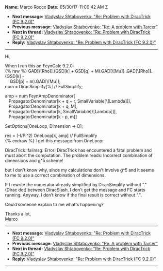 **Name:** Marco Rocco
**Date:** 05/30/17-11:00:42 AM Z

  - **Next message:** [Vladyslav Shtabovenko: "Re: Problem with
    DiracTrick (FC 9.2.0)"](1262.html)
  - **Previous message:** [Vladyslav Shtabovenko: "Re: A problem with
    Tarcer"](1260.html)
  - **Next in thread:** [Vladyslav Shtabovenko: "Re: Problem with
    DiracTrick (FC 9.2.0)"](1262.html)
  - **Reply:** [Vladyslav Shtabovenko: "Re: Problem with DiracTrick (FC
    9.2.0)"](1262.html)

-----

Hi,  

When I run this on FeynCalc 9.2.0:  
{% raw %}
GAD[\\[Rho]].(GSD[k] + GSD[q] +
M).GAD[\\[Mu]]
.GAD[\\[Rho]].(GSD[k] -  
    GSD[p] + m).GAD[\\[Mu]];  
num = DiracSimplify[%] // FullSimplify;  

amp = num FeynAmpDenominator[  
   PropagatorDenominator[k + q + r,
SmallVariable[\\[Lambda]]],  
   PropagatorDenominator[k + q, M],  
   PropagatorDenominator[k,
SmallVariable[\\[Lambda]]],  
   PropagatorDenominator[k - p, m]]  

SetOptions[OneLoop, Dimension -\> D];  

res = (-I/Pi^2) OneLoop[k, amp] // FullSimplify  
{% endraw %}
I get this message from OneLoop:  

DiracTrick::failmsg: Error\! DiracTrick has encountered a fatal problem
and must abort the computation. The problem reads: Incorrect combination
of dimensions and g^5 scheme\!  

but I don't know why, since my calculations don't involve g^5 and it
seems to me to use a correct combination of dimensions.  

If I rewrite the numerator already simplified by DiracSimplify without
"." (Dirac dot) between DiracSlash, I don't get the message and FC
starts running. Anyway, I don't know if the final result is correct
without ".".  

Could someone explain to me what's happening?  

Thanks a lot,  
Marco  

-----

  - **Next message:** [Vladyslav Shtabovenko: "Re: Problem with
    DiracTrick (FC 9.2.0)"](1262.html)
  - **Previous message:** [Vladyslav Shtabovenko: "Re: A problem with
    Tarcer"](1260.html)
  - **Next in thread:** [Vladyslav Shtabovenko: "Re: Problem with
    DiracTrick (FC 9.2.0)"](1262.html)
  - **Reply:** [Vladyslav Shtabovenko: "Re: Problem with DiracTrick (FC
    9.2.0)"](1262.html)

-----

